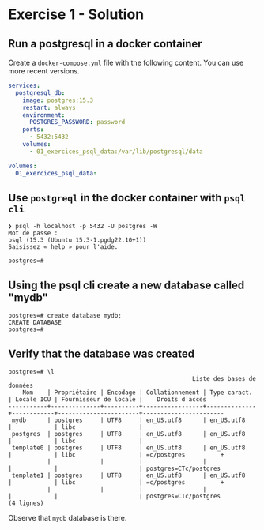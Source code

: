 # Exercise 1 - Solution

## Run a postgresql in a docker container

Create a `docker-compose.yml` file with the following content. You can use more recent versions.

```yml
services:
  postgresql_db:
    image: postgres:15.3
    restart: always
    environment:
      POSTGRES_PASSWORD: password
    ports:
      - 5432:5432
    volumes:
      - 01_exercices_psql_data:/var/lib/postgresql/data

volumes:
  01_exercices_psql_data:
```

## Use `postgreql` in the docker container with `psql cli`

```shell
❯ psql -h localhost -p 5432 -U postgres -W
Mot de passe :
psql (15.3 (Ubuntu 15.3-1.pgdg22.10+1))
Saisissez « help » pour l'aide.

postgres=#
```

## Using the psql cli create a new database called "mydb"

```shell
postgres=# create database mydb;
CREATE DATABASE
postgres=#
```

## Verify that the database was created

```shell
postgres=# \l
                                                    Liste des bases de données
    Nom    | Propriétaire | Encodage | Collationnement | Type caract. | Locale ICU | Fournisseur de locale |    Droits d'accès
-----------+--------------+----------+-----------------+--------------+------------+-----------------------+-----------------------
 mydb      | postgres     | UTF8     | en_US.utf8      | en_US.utf8   |            | libc                  |
 postgres  | postgres     | UTF8     | en_US.utf8      | en_US.utf8   |            | libc                  |
 template0 | postgres     | UTF8     | en_US.utf8      | en_US.utf8   |            | libc                  | =c/postgres          +
           |              |          |                 |              |            |                       | postgres=CTc/postgres
 template1 | postgres     | UTF8     | en_US.utf8      | en_US.utf8   |            | libc                  | =c/postgres          +
           |              |          |                 |              |            |                       | postgres=CTc/postgres
(4 lignes)
```

Observe that `mydb` database is there.
